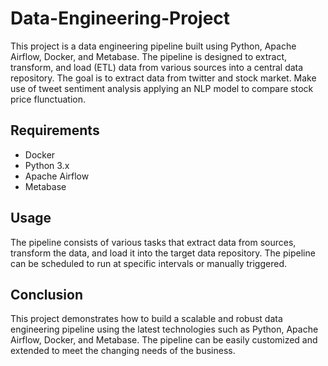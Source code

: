 # Data-Engineering-Project
This project is a data engineering pipeline built using Python, Apache Airflow, Docker, and Metabase. The pipeline is designed to extract, transform, and load (ETL) data from various sources into a central data repository.
The goal is to extract data from twitter and stock market. Make use of tweet sentiment analysis applying an NLP model to compare stock price flunctuation.

## Requirements
* Docker
* Python 3.x
* Apache Airflow
* Metabase

## Usage
The pipeline consists of various tasks that extract data from sources, transform the data, and load it into the target data repository. The pipeline can be scheduled to run at specific intervals or manually triggered.

## Conclusion
This project demonstrates how to build a scalable and robust data engineering pipeline using the latest technologies such as Python, Apache Airflow, Docker, and Metabase. The pipeline can be easily customized and extended to meet the changing needs of the business.
